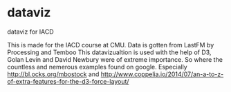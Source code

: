 # dataviz
dataviz for IACD

This is made for the IACD course at CMU.
Data is gotten from LastFM by Processing and Temboo
This datavizualtion is used with the help of D3,
Golan Levin and David Newbury were of extreme importance.
So where the countless and nemerous examples found on google.
Especially http://bl.ocks.org/mbostock and http://www.coppelia.io/2014/07/an-a-to-z-of-extra-features-for-the-d3-force-layout/

